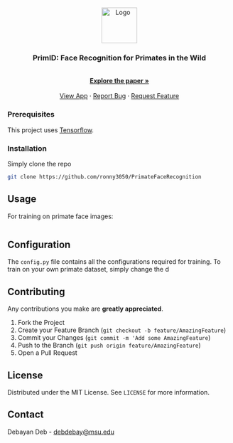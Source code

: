 
<!-- PROJECT LOGO -->
<br />
<p align="center">
  <a href="https://github.com/ronny3050/PrimateFaceRecognition">
    <img src="https://lh3.googleusercontent.com/VtgpdaLcoLwBLzGnxnUehm5u0faQpqoHrIwIp9p9DZTIU69dbZpi5oadz8lZlSKvzw=s180" alt="Logo" width="80" height="80">
  </a>

  <h3 align="center">PrimID: Face Recognition for Primates in the Wild</h3>

  <p align="center">
    <br />
    <a href="https://arxiv.org/abs/1804.08790"><strong>Explore the paper »</strong></a>
    <br />
    <br />
    <a href="https://play.google.com/store/apps/details?id=com.deb.debayan.primatefacerecognition&hl=en_US">View App</a>
    ·
    <a href="https://github.com/ronny3050/PrimateFaceRecognition/issues">Report Bug</a>
    ·
    <a href="https://github.com/ronny3050/PrimateFaceRecognition/issues">Request Feature</a>
  </p>
</p>


### Prerequisites

This project uses [Tensorflow](https://www.tensorflow.org/).

### Installation

Simply clone the repo
```sh
git clone https://github.com/ronny3050/PrimateFaceRecognition
```

<!-- USAGE EXAMPLES -->
## Usage

For training on primate face images:
```python train.py --config_file config.py
```
<!-- CONFIG EXAMPLE -->
## Configuration
The `config.py` file contains all the configurations required for training. To train on your own primate dataset, simply change the d



<!-- CONTRIBUTING -->
## Contributing

Any contributions you make are **greatly appreciated**.

1. Fork the Project
2. Create your Feature Branch (`git checkout -b feature/AmazingFeature`)
3. Commit your Changes (`git commit -m 'Add some AmazingFeature`)
4. Push to the Branch (`git push origin feature/AmazingFeature`)
5. Open a Pull Request


<!-- LICENSE -->
## License

Distributed under the MIT License. See `LICENSE` for more information.


<!-- CONTACT -->
## Contact

Debayan Deb - debdebay@msu.edu
